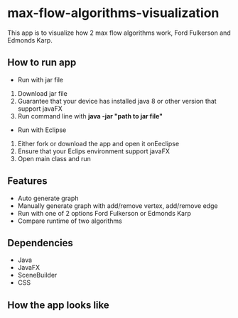 # max-flow-algorithms-visualization
This app is to visualize how 2 max flow algorithms work, Ford Fulkerson and Edmonds Karp.

## How to run app
- Run with jar file
 1. Download jar file
 2. Guarantee that your device has installed java 8 or other version that support javaFX
 3. Run command line with **java -jar "path to jar file"**
- Run with Eclipse
 1. Either fork or download the app and open it onEeclipse
 2. Ensure that your Eclips environment support javaFX
 3. Open main class and run

## Features
- Auto generate graph
- Manually generate graph with add/remove vertex, add/remove edge
- Run with one of 2 options Ford Fulkerson or Edmonds Karp
- Compare runtime of two algorithms

## Dependencies
- Java
- JavaFX
- SceneBuilder
- CSS

## How the app looks like
